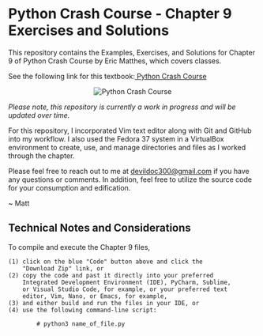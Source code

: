 # Python Crash Course - Chapter 9 Exercises and Solutions

This repository contains the Examples, Exercises, and Solutions
for Chapter 9 of Python Crash Course by Eric Matthes, which 
covers classes.

See the following link for this textbook:<a href="https://www.amazon.com/Python-Crash-Course-Hands-Project-Based/dp/1593276036" title="Python Crash Course" alt="Python Crash Course" target=""> Python Crash Course</a>

<p align="center">
    <img src="https://learntocodetogether.com/wp-content/uploads/2019/11/download-8.jpeg" alt="Python Crash Course" title="Python Crash Course">
</p>

<i>Please note, this repository is currently a work in progress and will be updated over time.</i>

For this repository, I incorporated Vim text editor along with Git 
and GitHub into my workflow. I also used the Fedora 37 system in a
VirtualBox environment to create, use, and manage directories and
files as I worked through the chapter.

Please feel free to reach out to me at devildoc300@gmail.com if you
have any questions or comments. In addition, feel free to utilize 
the source code for your consumption and edification.

~ Matt

Technical Notes and Considerations
--------------------------------------------------------------------

To compile and execute the Chapter 9 files,

    (1) click on the blue "Code" button above and click the
        "Download Zip" link, or
    (2) copy the code and past it directly into your preferred
        Integrated Development Environment (IDE), PyCharm, Sublime,
        or Visual Studio Code, for example, or your preferred text
        editor, Vim, Nano, or Emacs, for example,
    (3) and either build and run the files in your IDE, or
    (4) use the following command-line script:

            # python3 name_of_file.py


  
